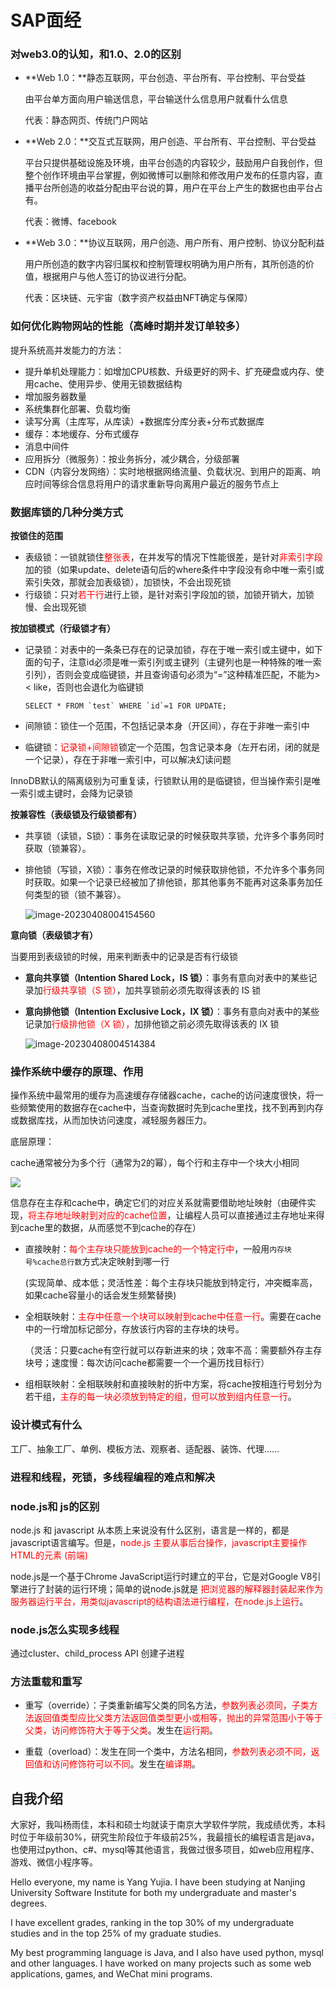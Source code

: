 # SAP面经

### 对web3.0的认知，和1.0、2.0的区别

- **Web 1.0：**静态互联网，平台创造、平台所有、平台控制、平台受益

  由平台单方面向用户输送信息，平台输送什么信息用户就看什么信息

  代表：静态网页、传统门户网站

- **Web 2.0：**交互式互联网，用户创造、平台所有、平台控制、平台受益

  平台只提供基础设施及环境，由平台创造的内容较少，鼓励用户自我创作，但整个创作环境由平台掌握，例如微博可以删除和修改用户发布的任意内容，直播平台所创造的收益分配由平台说的算，用户在平台上产生的数据也由平台占有。

  代表：微博、facebook

- **Web 3.0：**协议互联网，用户创造、用户所有、用户控制、协议分配利益

  用户所创造的数字内容归属权和控制管理权明确为用户所有，其所创造的价值，根据用户与他人签订的协议进行分配。

  代表：区块链、元宇宙（数字资产权益由NFT确定与保障）

### 如何优化购物网站的性能（高峰时期并发订单较多）

提升系统高并发能力的方法：

- 提升单机处理能力：如增加CPU核数、升级更好的网卡、扩充硬盘或内存、使用cache、使用异步、使用无锁数据结构
- 增加服务器数量
- 系统集群化部署、负载均衡
- 读写分离（主库写，从库读）+数据库分库分表+分布式数据库
- 缓存：本地缓存、分布式缓存
- 消息中间件
- 应用拆分（微服务）：按业务拆分，减少耦合，分级部署
- CDN（内容分发网络）：实时地根据网络流量、负载状况、到用户的距离、响应时间等综合信息将用户的请求重新导向离用户最近的服务节点上

###  数据库锁的几种分类方式

**按锁住的范围**

- 表级锁：一锁就锁住<font color="red">整张表</font>，在并发写的情况下性能很差，是针对<font color="red">非索引字段</font>加的锁（如果update、delete语句后的where条件中字段没有命中唯一索引或索引失效，那就会加表级锁），加锁快，不会出现死锁
- 行级锁：只对<font color="red">若干行</font>进行上锁，是针对索引字段加的锁，加锁开销大，加锁慢、会出现死锁

**按加锁模式（行级锁才有）**

- 记录锁：对表中的一条条已存在的记录加锁，存在于唯一索引或主键中，如下面的句子，注意id必须是唯一索引列或主键列（主键列也是一种特殊的唯一索引列），否则会变成临键锁，并且查询语句必须为“=”这种精准匹配，不能为>< like，否则也会退化为临键锁

  ```mysql
  SELECT * FROM `test` WHERE `id`=1 FOR UPDATE;
  ```

- 间隙锁：锁住一个范围，不包括记录本身（开区间），存在于非唯一索引中
- 临键锁：<font color="red">记录锁+间隙锁</font>锁定一个范围，包含记录本身（左开右闭，闭的就是一个记录），存在于非唯一索引中，可以解决幻读问题

​	InnoDB默认的隔离级别为可重复读，行锁默认用的是临键锁，但当操作索引是唯一索引或主键时，会降为记录锁

**按兼容性（表级锁及行级锁都有）**

- 共享锁（读锁，S锁）：事务在读取记录的时候获取共享锁，允许多个事务同时获取（锁兼容）。

- 排他锁（写锁，X锁）：事务在修改记录的时候获取排他锁，不允许多个事务同时获取。如果一个记录已经被加了排他锁，那其他事务不能再对这条事务加任何类型的锁（锁不兼容）。

  ![image-20230408004154560](C:\Users\Administrator\AppData\Roaming\Typora\typora-user-images\image-20230408004154560.png)

**意向锁（表级锁才有）**

当要用到表级锁的时候，用来判断表中的记录是否有行级锁

- **意向共享锁（Intention Shared Lock，IS 锁）**：事务有意向对表中的某些记录加<font color="red">行级共享锁（S 锁）</font>，加共享锁前必须先取得该表的 IS 锁

- **意向排他锁（Intention Exclusive Lock，IX 锁）**：事务有意向对表中的某些记录加<font color="red">行级排他锁（X 锁），</font>加排他锁之前必须先取得该表的 IX 锁

  ![image-20230408004514384](C:\Users\Administrator\AppData\Roaming\Typora\typora-user-images\image-20230408004514384.png)

### 操作系统中缓存的原理、作用

操作系统中最常用的缓存为高速缓存存储器cache，cache的访问速度很快，将一些频繁使用的数据存在cache中，当查询数据时先到cache里找，找不到再到内存或数据库找，从而加快访问速度，减轻服务器压力。

底层原理：

cache通常被分为多个行（通常为2的幂），每个行和主存中一个块大小相同

![](https://img2020.cnblogs.com/blog/589642/202006/589642-20200607155010528-1361714027.png)

信息存在主存和cache中，确定它们的对应关系就需要借助地址映射（由硬件实现，<font color="red">将主存地址映射到对应的cache位置</font>，让编程人员可以直接通过主存地址来得到cache里的数据，从而感觉不到cache的存在）

- 直接映射：<font color="red">每个主存块只能放到cache的一个特定行中</font>，一般用`内存块号%cache总行数`方式决定映射到哪一行

  (实现简单、成本低；灵活性差：每个主存块只能放到特定行，冲突概率高，如果cache容量小的话会发生频繁替换)

- 全相联映射：<font color="red">主存中任意一个块可以映射到cache中任意一行</font>。需要在cache中的一行增加标记部分，存放该行内容的主存块的块号。

  （灵活：只要cache有空行就可以存新进来的块；效率不高：需要额外存主存块号；速度慢：每次访问cache都需要一个一个遍历找目标行）

- 组相联映射：全相联映射和直接映射的折中方案，将cache按相连行号划分为若干组，<font color="red">主存的每一块必须放到特定的组，但可以放到组内任意一行</font>。

  

### 设计模式有什么

工厂、抽象工厂、单例、模板方法、观察者、适配器、装饰、代理……



### 进程和线程，死锁，多线程编程的难点和解决





### node.js和 js的区别

node.js 和 javascript 从本质上来说没有什么区别，语言是一样的，都是javascript语言编写。但是，<font color="red">node.js 主要从事后台操作，javascript主要操作HTML的元素 (前端)</font>

node.js是一个基于Chrome JavaScript运行时建立的平台，它是对Google V8引擎进行了封装的运行环境；简单的说node.js就是<font color="red"> 把浏览器的解释器封装起来作为服务器运行平台，用类似javascript的结构语法进行编程，在node.js上运行</font>。

### node.js怎么实现多线程

通过cluster、child_process API 创建子进程



### 方法重载和重写

- 重写（override）：子类重新编写父类的同名方法，<font color="red">参数列表必须同，子类方法返回值类型应比父类方法返回值类型更小或相等，抛出的异常范围小于等于父类，访问修饰符大于等于父类</font>。发生在<font color="red">运行期</font>。

- 重载（overload）：发生在同一个类中，方法名相同，<font color="red">参数列表必须不同，返回值和访问修饰符可以不同</font>。发生在<font color="red">编译期</font>。

  

## 自我介绍

大家好，我叫杨雨佳，本科和硕士均就读于南京大学软件学院，我成绩优秀，本科时位于年级前30%，研究生阶段位于年级前25%，我最擅长的编程语言是java，也使用过python、c#、mysql等其他语言，我做过很多项目，如web应用程序、游戏、微信小程序等。

Hello everyone, my name is Yang Yujia. I have been studying at  Nanjing University Software Institute for both my undergraduate and master's degrees. 

I have excellent grades, ranking in the top 30% of my undergraduate studies and in the top 25% of my graduate studies. 

My best programming language is Java, and I also have used python, mysql and other languages. I have worked on many projects such as some web applications, games, and WeChat mini programs.
